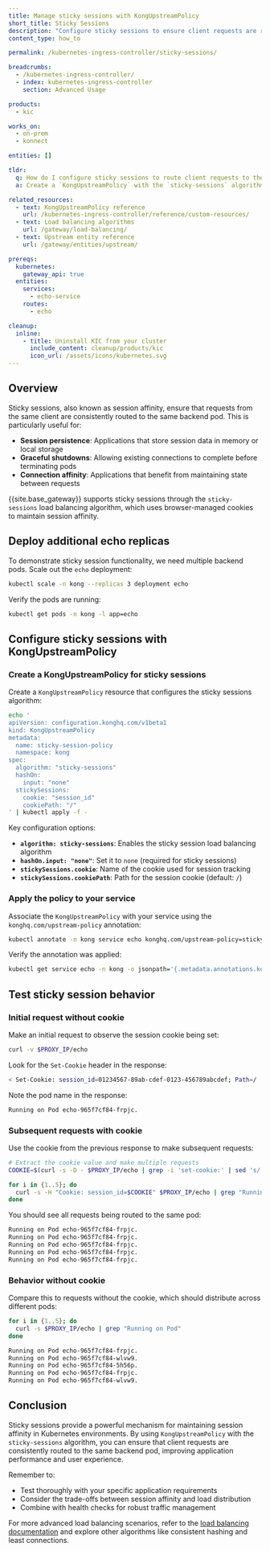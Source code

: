 ```yaml
---
title: Manage sticky sessions with KongUpstreamPolicy
short_title: Sticky Sessions
description: "Configure sticky sessions to ensure client requests are routed to the same backend pod using KongUpstreamPolicy"
content_type: how_to

permalink: /kubernetes-ingress-controller/sticky-sessions/

breadcrumbs:
  - /kubernetes-ingress-controller/
  - index: kubernetes-ingress-controller
    section: Advanced Usage

products:
  - kic

works_on:
  - on-prem
  - konnect

entities: []

tldr:
  q: How do I configure sticky sessions to route client requests to the same backend pod?
  a: Create a `KongUpstreamPolicy` with the `sticky-sessions` algorithm and attach it to your Service using the `konghq.com/upstream-policy` annotation

related_resources:
  - text: KongUpstreamPolicy reference
    url: /kubernetes-ingress-controller/reference/custom-resources/
  - text: Load balancing algorithms
    url: /gateway/load-balancing/
  - text: Upstream entity reference
    url: /gateway/entities/upstream/

prereqs:
  kubernetes:
    gateway_api: true
  entities:
    services:
      - echo-service
    routes:
      - echo

cleanup:
  inline:
    - title: Uninstall KIC from your cluster
      include_content: cleanup/products/kic
      icon_url: /assets/icons/kubernetes.svg
---
```


## Overview

Sticky sessions, also known as session affinity, ensure that requests from the same client are consistently routed to the same backend pod. This is particularly useful for:

- **Session persistence**: Applications that store session data in memory or local storage
- **Graceful shutdowns**: Allowing existing connections to complete before terminating pods
- **Connection affinity**: Applications that benefit from maintaining state between requests

{{site.base_gateway}} supports sticky sessions through the `sticky-sessions` load balancing algorithm, which uses browser-managed cookies to maintain session affinity.

## Deploy additional echo replicas

To demonstrate sticky session functionality, we need multiple backend pods. Scale out the `echo` deployment:

```bash
kubectl scale -n kong --replicas 3 deployment echo
```

Verify the pods are running:

```bash
kubectl get pods -n kong -l app=echo
```

## Configure sticky sessions with KongUpstreamPolicy

### Create a KongUpstreamPolicy for sticky sessions

Create a `KongUpstreamPolicy` resource that configures the sticky sessions algorithm:

```bash
echo '
apiVersion: configuration.konghq.com/v1beta1
kind: KongUpstreamPolicy
metadata:
  name: sticky-session-policy
  namespace: kong
spec:
  algorithm: "sticky-sessions"
  hashOn:
    input: "none"
  stickySessions:
    cookie: "session_id"
    cookiePath: "/"
' | kubectl apply -f -
```

Key configuration options:

- **`algorithm: sticky-sessions`**: Enables the sticky session load balancing algorithm
- **`hashOn.input: "none"`**: Set it to `none` (required for sticky sessions)
- **`stickySessions.cookie`**: Name of the cookie used for session tracking
- **`stickySessions.cookiePath`**: Path for the session cookie (default: `/`)

### Apply the policy to your service

Associate the `KongUpstreamPolicy` with your service using the `konghq.com/upstream-policy` annotation:

```bash
kubectl annotate -n kong service echo konghq.com/upstream-policy=sticky-session-policy
```

Verify the annotation was applied:

```bash
kubectl get service echo -n kong -o jsonpath='{.metadata.annotations.konghq\.com/upstream-policy}'
```

## Test sticky session behavior

### Initial request without cookie

Make an initial request to observe the session cookie being set:

```bash
curl -v $PROXY_IP/echo
```

Look for the `Set-Cookie` header in the response:

```bash
< Set-Cookie: session_id=01234567-89ab-cdef-0123-456789abcdef; Path=/
```

Note the pod name in the response:

```bash
Running on Pod echo-965f7cf84-frpjc.
```

### Subsequent requests with cookie

Use the cookie from the previous response to make subsequent requests:

```bash
# Extract the cookie value and make multiple requests
COOKIE=$(curl -s -D - $PROXY_IP/echo | grep -i 'set-cookie:' | sed 's/.*session_id=\([^;]*\).*/\1/')

for i in {1..5}; do
  curl -s -H "Cookie: session_id=$COOKIE" $PROXY_IP/echo | grep "Running on Pod"
done
```

You should see all requests being routed to the same pod:

```bash
Running on Pod echo-965f7cf84-frpjc.
Running on Pod echo-965f7cf84-frpjc.
Running on Pod echo-965f7cf84-frpjc.
Running on Pod echo-965f7cf84-frpjc.
Running on Pod echo-965f7cf84-frpjc.
```

### Behavior without cookie

Compare this to requests without the cookie, which should distribute across different pods:

```bash
for i in {1..5}; do
  curl -s $PROXY_IP/echo | grep "Running on Pod"
done
```

```bash
Running on Pod echo-965f7cf84-frpjc.
Running on Pod echo-965f7cf84-wlvw9.
Running on Pod echo-965f7cf84-5h56p.
Running on Pod echo-965f7cf84-frpjc.
Running on Pod echo-965f7cf84-wlvw9.
```

## Conclusion

Sticky sessions provide a powerful mechanism for maintaining session affinity in Kubernetes environments. By using `KongUpstreamPolicy` with the `sticky-sessions` algorithm, you can ensure that client requests are consistently routed to the same backend pod, improving application performance and user experience.

Remember to:
- Test thoroughly with your specific application requirements
- Consider the trade-offs between session affinity and load distribution
- Combine with health checks for robust traffic management

For more advanced load balancing scenarios, refer to the [load balancing documentation](/gateway/load-balancing/) and explore other algorithms like consistent hashing and least connections.
